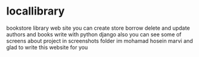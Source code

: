 # locallibrary
bookstore library web site
you can create store borrow delete and update authors and books 
write with python django 
also you can see some of screens about project in screenshots folder
im mohamad hosein marvi and glad to write this website for you 
